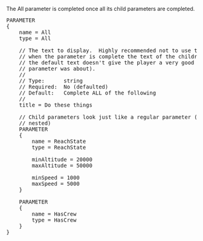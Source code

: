 The All parameter is completed once all its child parameters are completed.

<pre>
PARAMETER
{
    name = All
    type = All

    // The text to display.  Highly recommended not to use the default text, as
    // when the parameter is complete the text of the children disappears (and
    // the default text doesn't give the player a very good idea what the
    // parameter was about).
    //
    // Type:      string
    // Required:  No (defaulted)
    // Default:   Complete ALL of the following
    //
    title = Do these things

    // Child parameters look just like a regular parameter (and can be infinitely
    // nested)
    PARAMETER
    {
        name = ReachState
        type = ReachState

        minAltitude = 20000
        maxAltitude = 50000

        minSpeed = 1000
        maxSpeed = 5000
    }

    PARAMETER
    {
        name = HasCrew
        type = HasCrew
    }
}
</pre>
